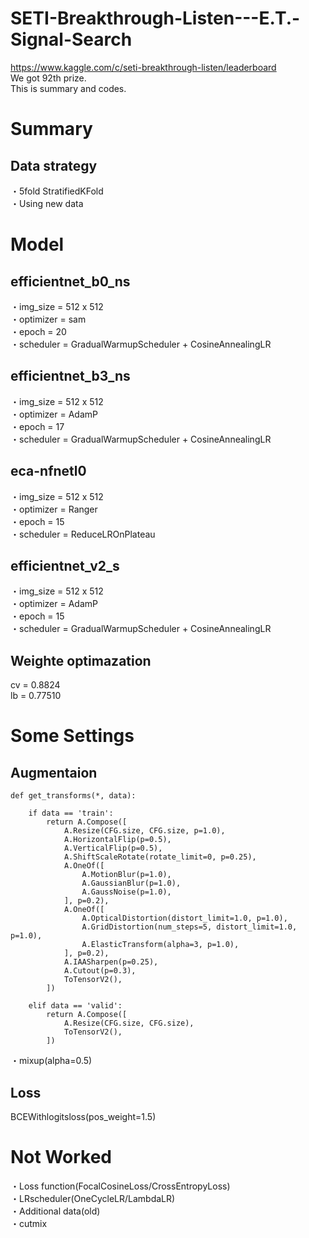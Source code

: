 # SETI-Breakthrough-Listen---E.T.-Signal-Search

https://www.kaggle.com/c/seti-breakthrough-listen/leaderboard  
We got 92th prize.  
This is summary and codes.

# Summary

## Data strategy
・5fold StratifiedKFold  
・Using new data  

# Model
## efficientnet_b0_ns
・img_size = 512 x 512  
・optimizer = sam  
・epoch = 20  
・scheduler = GradualWarmupScheduler + CosineAnnealingLR  

## efficientnet_b3_ns
・img_size = 512 x 512  
・optimizer = AdamP  
・epoch = 17    
・scheduler = GradualWarmupScheduler + CosineAnnealingLR  

## eca-nfnetl0  
・img_size = 512 x 512  
・optimizer = Ranger  
・epoch = 15    
・scheduler = ReduceLROnPlateau  

## efficientnet_v2_s    
・img_size = 512 x 512  
・optimizer = AdamP  
・epoch = 15    
・scheduler = GradualWarmupScheduler + CosineAnnealingLR 

## Weighte optimazation  
 cv = 0.8824  
 lb = 0.77510  

# Some Settings
## Augmentaion
```
def get_transforms(*, data):
    
    if data == 'train':
        return A.Compose([
            A.Resize(CFG.size, CFG.size, p=1.0),
            A.HorizontalFlip(p=0.5),
            A.VerticalFlip(p=0.5),
            A.ShiftScaleRotate(rotate_limit=0, p=0.25),
            A.OneOf([
                A.MotionBlur(p=1.0),
                A.GaussianBlur(p=1.0),
                A.GaussNoise(p=1.0),
            ], p=0.2),
            A.OneOf([
                A.OpticalDistortion(distort_limit=1.0, p=1.0),
                A.GridDistortion(num_steps=5, distort_limit=1.0, p=1.0),
                A.ElasticTransform(alpha=3, p=1.0),
            ], p=0.2),
            A.IAASharpen(p=0.25),
            A.Cutout(p=0.3),
            ToTensorV2(),
        ])

    elif data == 'valid':
        return A.Compose([
            A.Resize(CFG.size, CFG.size),
            ToTensorV2(),
        ])
```
・mixup(alpha=0.5)  

## Loss
BCEWithlogitsloss(pos_weight=1.5)  


# Not Worked
・Loss function(FocalCosineLoss/CrossEntropyLoss)  
・LRscheduler(OneCycleLR/LambdaLR)  
・Additional data(old)  
・cutmix  
